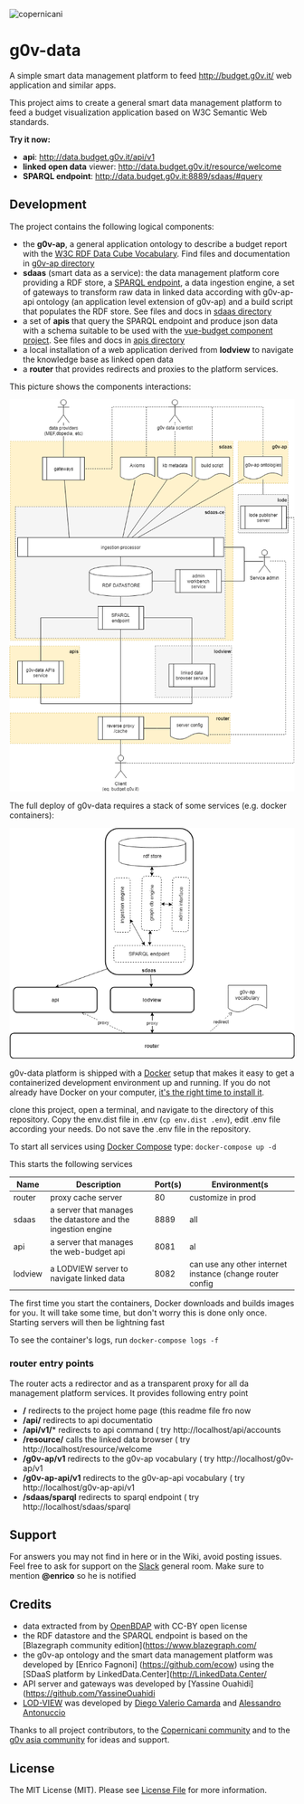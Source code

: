 ![copernicani](https://copernicani.it/wp-content/uploads/cropped-logo_orizzontale_trasparente-1-e1525161268864.png)

# g0v-data

A simple smart data management platform to feed http://budget.g0v.it/ web application and similar apps. 

This project aims to create a general smart data management platform to feed a budget visualization application based on W3C Semantic Web standards.

**Try it now:**

- **api**: http://data.budget.g0v.it/api/v1
- **linked open data** viewer: http://data.budget.g0v.it/resource/welcome
- **SPARQL endpoint**: http://data.budget.g0v.it:8889/sdaas/#query


## Development

The project contains the following logical components:

- the **g0v-ap**, a general application ontology to describe a budget report with the [W3C RDF Data Cube Vocabulary](https://www.w3.org/TR/vocab-data-cube). Find files and documentation in [g0v-ap directory](g0v-ap/README.md)
- **sdaas** (smart data as a service):  the data management platform core providing a RDF store, a [SPARQL endpoint](https://www.w3.org/TR/sparql11-overview), a data ingestion engine, a set of gateways to transform raw data in linked data according with g0v-ap-api ontology (an application level extension of g0v-ap) and a build script that populates the RDF store. See files and docs in [sdaas directory](sdaas/README.md)
- a set of **apis** that query the SPARQL endpoint and produce json data with a schema suitable to be used with the [vue-budget component project](). See files and docs in [apis directory](apis/README.md)
- a local installation of a web application derived from **lodview** to navigate the knowledge base as linked open data
- a **router** that provides redirects and proxies to the platform services.
 
This picture shows the components interactions:

![architecture](doc/g0v-data-architecture.png)


The full deploy of g0v-data requires a stack of some services (e.g. docker containers):

![stack](doc/g0v-data-stack.png)

g0v-data platform is shipped with a [Docker](https://docker.com) setup that makes it easy to get a containerized development
environment up and running. If you do not already have Docker on your computer, [it's the right time to install it](https://docs.docker.com/install/).

clone this project, open a terminal, and navigate to the directory of this repository. Copy the env.dist file in .env (`cp env.dist .env`), edit .env file according your needs. Do not save the .env file in the repository.

To start all services using [Docker Compose](https://docs.docker.com/compose/) type: `docker-compose up -d`

This starts the following services


| Name        | Description                                                   | Port(s) | Environment(s
| ----------- | ------------------------------------------------------------- | ------- | -------------
| router      | proxy cache server                                            | 80      | customize in prod
| sdaas       | a server that manages the datastore and the ingestion engine  | 8889    | all
| api         | a server that manages the web-budget api                      | 8081    | al
| lodview     | a LODVIEW server to navigate linked data                      | 8082    | can use any other internet instance (change router config


The first time you start the containers, Docker downloads and builds images for you. It will take some time, but don't worry
this is done only once. Starting servers will then be lightning fast

To see the container's logs, run `docker-compose logs -f`



### router entry points 


The router acts a redirector and as a transparent proxy for all da management platform services. It provides following entry point

- **/** redirects to the project home page (this readme file fro now
- **/api/** redirects to api documentatio
- **/api/v1/<api command>*** redirects to api command  ( try http://localhost/api/accounts
- **/resource/<resource id>** calls the linked data browser  ( try http://localhost/resource/welcome
- **/g0v-ap/v1** redirects to the g0v-ap vocabulary  ( try http://localhost/g0v-ap/v1
- **/g0v-ap-api/v1** redirects to  the g0v-ap-api vocabulary  ( try http://localhost/g0v-ap-api/v1
- **/sdaas/sparql** redirects to sparql endpoint  ( try http://localhost/sdaas/sparql


## Support

For answers you may not find in here or in the Wiki, avoid posting issues. Feel free to ask for support on the [Slack](https://copernicani.slack.com/) general room. Make sure to mention **@enrico** so he is notified


## Credits

- data extracted from by [OpenBDAP](https://bdap-opendata.mef.gov.it/) with CC-BY open license
- the RDF datastore and the SPARQL endpoint is based on the [Blazegraph community edition](https://www.blazegraph.com/
- the g0v-ap ontology and the smart data management platform was developed by [Enrico Fagnoni] (https://github.com/ecow) using the [SDaaS platform by LinkedData.Center](http://LinkedData.Center/
- API server and gateways was developed by [Yassine Ouahidi](https://github.com/YassineOuahidi
- [LOD-VIEW](http://lodview.it/) was developed by [Diego Valerio Camarda](https://www.linkedin.com/in/dvcama) and [Alessandro Antonuccio](http://hstudio.it/)


Thanks to all project contributors, to the [Copernicani community](https://copernicani.it/) and to the [g0v asia community](http://g0v.asia) for ideas and support.


## License


The MIT License (MIT). Please see [License File](LICENSE) for more information.

